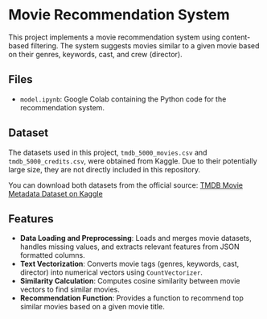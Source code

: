 # Movie Recommendation System

This project implements a movie recommendation system using content-based filtering. The system suggests movies similar to a given movie based on their genres, keywords, cast, and crew (director).

## Files

* `model.ipynb`: Google Colab containing the Python code for the recommendation system.

## Dataset

The datasets used in this project, `tmdb_5000_movies.csv` and `tmdb_5000_credits.csv`, were obtained from Kaggle. Due to their potentially large size, they are not directly included in this repository.

You can download both datasets from the official source:
[TMDB Movie Metadata Dataset on Kaggle](https://www.kaggle.com/datasets/tmdb/tmdb-movie-metadata)


## Features

* **Data Loading and Preprocessing**: Loads and merges movie datasets, handles missing values, and extracts relevant features from JSON formatted columns.
* **Text Vectorization**: Converts movie tags (genres, keywords, cast, director) into numerical vectors using `CountVectorizer`.
* **Similarity Calculation**: Computes cosine similarity between movie vectors to find similar movies.
* **Recommendation Function**: Provides a function to recommend top similar movies based on a given movie title.
